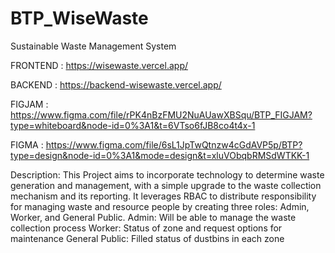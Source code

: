 # BTP_WiseWaste
Sustainable Waste Management System

FRONTEND : https://wisewaste.vercel.app/

BACKEND : https://backend-wisewaste.vercel.app/

FIGJAM : https://www.figma.com/file/rPK4nBzFMU2NuAUawXBSqu/BTP_FIGJAM?type=whiteboard&node-id=0%3A1&t=6VTso6fJB8co4t4x-1

FIGMA : https://www.figma.com/file/6sL1JpTwQtnzw4cGdAVP5p/BTP?type=design&node-id=0%3A1&mode=design&t=xluVObqbRMSdWTKK-1

Description: This Project aims to incorporate technology to determine waste generation and management, with a simple upgrade to the waste collection mechanism and its reporting.
It leverages RBAC to distribute responsibility for managing waste and resource people by creating three roles: Admin, Worker, and General Public.
Admin: Will be able to manage the waste collection process
Worker: Status of zone and request options for maintenance
General Public: Filled status of dustbins in each zone
